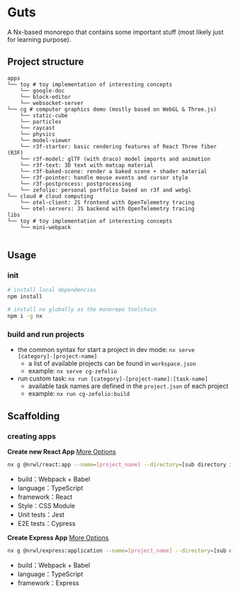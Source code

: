 
# Guts

A Nx-based monorepo that contains some important stuff (most likely just for learning purpose).

## Project structure

```
apps
└── toy # toy implementation of interesting concepts
    └── google-doc
    └── block-editor
    └── websocket-server
└── cg # computer graphics demo (mostly based on WebGL & Three.js)
    └── static-cube
    └── particles
    └── raycast
    └── physics
    └── model-viewer
    └── r3f-starter: basic rendering features of React Three fiber (R3F)
    └── r3f-model: glTF (with draco) model imports and animation
    └── r3f-text: 3D text with matcap material
    └── r3f-baked-scene: render a baked scene + shader material
    └── r3f-pointer: handle mouse events and cursor style
    └── r3f-postprocess: postprocessing
    └── zefolio: personal portfolio based on r3f and webgl
└── cloud # cloud computing
    └── otel-client: JS frontend with OpenTelemetry tracing
    └── otel-servers: JS backend with OpenTelemetry tracing
libs
└── toy # toy implementation of interesting concepts
    └── mini-webpack
    

```

## Usage

### init

```bash
# install local dependencies
npm install

# install nx globally as the monorepo toolchain
npm i -g nx
```

### build and run projects

- the common syntax for start a project in dev mode: `nx serve [category]-[project-name]`
  - a list of available projects can be found in `workspace.json`
  - example: `nx serve cg-zefolio`
- run custom task: `nx run [category]-[project-name]:[task-name]`
  - available task names are defined in the `project.json` of each project
  - example: `nx run cg-zefolio:build`


## Scaffolding

### creating apps

**Create new React App** [More Options](https://nx.dev/packages/react/generators/application#nrwlreactapplication)

```bash
nx g @nrwl/react:app --name=[project_name] --directory=[sub directory in apps directory]
```

- build：Webpack + Babel
- language：TypeScript
- framework：React
- Style：CSS Module
- Unit tests：Jest
- E2E tests：Cypress

**Create Express App** [More Options](https://nx.dev/packages/express/generators/application)

```bash
nx g @nrwl/express:application --name=[project_name] --directory=[sub directory in apps directory]
```

- build：Webpack + Babel
- language：TypeScript
- framework：Express

